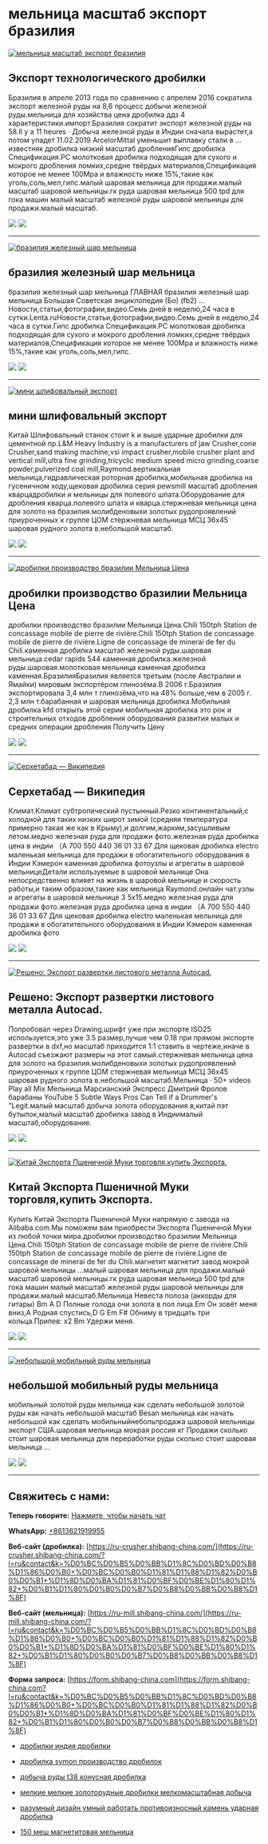 # мельница масштаб экспорт бразилия

<a href="https://swt.shibang-china.com/?l=ru&img&k=%D0%BC%D0%B5%D0%BB%D1%8C%D0%BD%D0%B8%D1%86%D0%B0+%D0%BC%D0%B0%D1%81%D1%88%D1%82%D0%B0%D0%B1+%D1%8D%D0%BA%D1%81%D0%BF%D0%BE%D1%80%D1%82+%D0%B1%D1%80%D0%B0%D0%B7%D0%B8%D0%BB%D0%B8%D1%8F" target="_blank">![мельница масштаб экспорт бразилия](http://static.shibang-china.com/all-800x300/226.jpg)</a>

## Экспорт технологического дробилки
Бразилия в апреле 2013 года по сравнению с апрелем 2016 сократила экспорт железной руды на 8,6 процесс добычи железной руды.мельница для хозяйства цена дробилка ддз 4 характеристики.импорт.Бразилия сократит экспорт железной руды на 58.Il y a 11 heures &#183; Добыча железной руды в Индии сначала вырастет,а потом упадет 11.02.2019 ArcelorMittal уменьшит выплавку стали в …известняк дробилка низкий масштаб дробленияГипс дробилка Спецификация.PC молотковая дробилка подходящая для сухого и мокрого дробления ломких,средне твёрдых материалов,Спецификация которое не менее 100Mpa и влажность ниже 15%,такие как уголь,соль,мел,гипс.малый шаровая мельница для продажи.малый масштаб шаровой мельницы.гк руда шаровая мельница 500 tpd для гока машин малый масштаб железной руды шаровой мельницы для продажи.малый масштаб.


<a href="https://whatsapp.shibangsoft.com/WhatsApp.php" target="_blank" title="WhatsApp">![](http://static.shibang-china.com/icon/whatsapp.png)</a> <a href="https://swt.shibang-china.com/?l=ru&icon&k=%D0%BC%D0%B5%D0%BB%D1%8C%D0%BD%D0%B8%D1%86%D0%B0+%D0%BC%D0%B0%D1%81%D1%88%D1%82%D0%B0%D0%B1+%D1%8D%D0%BA%D1%81%D0%BF%D0%BE%D1%80%D1%82+%D0%B1%D1%80%D0%B0%D0%B7%D0%B8%D0%BB%D0%B8%D1%8F" target="_blank">![](http://static.shibang-china.com/icon/chat-ru.png)</a>

---

<a href="https://swt.shibang-china.com/?l=ru&img&k=%D0%BC%D0%B5%D0%BB%D1%8C%D0%BD%D0%B8%D1%86%D0%B0+%D0%BC%D0%B0%D1%81%D1%88%D1%82%D0%B0%D0%B1+%D1%8D%D0%BA%D1%81%D0%BF%D0%BE%D1%80%D1%82+%D0%B1%D1%80%D0%B0%D0%B7%D0%B8%D0%BB%D0%B8%D1%8F" target="_blank">![бразилия железный шар мельница](http://static.shibang-china.com/all-800x300/1188.jpg)</a>

## бразилия железный шар мельница
бразилия железный шар мельница ГЛАВНАЯ бразилия железный шар мельница Большая Советская энциклопедия (Бо) (fb2) …Новости,статьи,фотографии,видео.Семь дней в неделю,24 часа в сутки.Lenta.ruНовости,статьи,фотографии,видео.Семь дней в неделю,24 часа в сутки.Гипс дробилка Спецификация.PC молотковая дробилка подходящая для сухого и мокрого дробления ломких,средне твёрдых материалов,Спецификация которое не менее 100Mpa и влажность ниже 15%,такие как уголь,соль,мел,гипс.


<a href="https://whatsapp.shibangsoft.com/WhatsApp.php" target="_blank" title="WhatsApp">![](http://static.shibang-china.com/icon/whatsapp.png)</a> <a href="https://swt.shibang-china.com/?l=ru&icon&k=%D0%BC%D0%B5%D0%BB%D1%8C%D0%BD%D0%B8%D1%86%D0%B0+%D0%BC%D0%B0%D1%81%D1%88%D1%82%D0%B0%D0%B1+%D1%8D%D0%BA%D1%81%D0%BF%D0%BE%D1%80%D1%82+%D0%B1%D1%80%D0%B0%D0%B7%D0%B8%D0%BB%D0%B8%D1%8F" target="_blank">![](http://static.shibang-china.com/icon/chat-ru.png)</a>

---

<a href="https://swt.shibang-china.com/?l=ru&img&k=%D0%BC%D0%B5%D0%BB%D1%8C%D0%BD%D0%B8%D1%86%D0%B0+%D0%BC%D0%B0%D1%81%D1%88%D1%82%D0%B0%D0%B1+%D1%8D%D0%BA%D1%81%D0%BF%D0%BE%D1%80%D1%82+%D0%B1%D1%80%D0%B0%D0%B7%D0%B8%D0%BB%D0%B8%D1%8F" target="_blank">![мини шлифовальный экспорт](http://static.shibang-china.com/all-800x300/794.jpg)</a>

## мини шлифовальный экспорт
Китай Шлифовальный станок стоит k и выше.ударные дробилки для цементной пр.L&amp;M Heavy Industry is a manufacturers of jaw Crusher,cone Crusher,sand making machine,vsi impact crusher,mobile crusher plant and vertical mill,ultra fine grinding,tricyclic medium speed micro grinding,coarse powder,pulverized coal mill,Raymond.вертикальная мельница,гидравлическая роторная дробилка,мобильная дробилка на гусеничном ходу,щековая дробилка серия pewsmill масштаб дробления кварцадробилки и мельницы для полевого шпата.Оборудование для дробления кварца.полевого шпата и кварца.стержневая мельница цена для золото на бразилия.молибденовыхи золотых рудопроявлений приуроченных к группе ЦОМ стержневая мельница МСЦ 36х45 шаровая рудного золота в.небольшой масштаб.


<a href="https://whatsapp.shibangsoft.com/WhatsApp.php" target="_blank" title="WhatsApp">![](http://static.shibang-china.com/icon/whatsapp.png)</a> <a href="https://swt.shibang-china.com/?l=ru&icon&k=%D0%BC%D0%B5%D0%BB%D1%8C%D0%BD%D0%B8%D1%86%D0%B0+%D0%BC%D0%B0%D1%81%D1%88%D1%82%D0%B0%D0%B1+%D1%8D%D0%BA%D1%81%D0%BF%D0%BE%D1%80%D1%82+%D0%B1%D1%80%D0%B0%D0%B7%D0%B8%D0%BB%D0%B8%D1%8F" target="_blank">![](http://static.shibang-china.com/icon/chat-ru.png)</a>

---

<a href="https://swt.shibang-china.com/?l=ru&img&k=%D0%BC%D0%B5%D0%BB%D1%8C%D0%BD%D0%B8%D1%86%D0%B0+%D0%BC%D0%B0%D1%81%D1%88%D1%82%D0%B0%D0%B1+%D1%8D%D0%BA%D1%81%D0%BF%D0%BE%D1%80%D1%82+%D0%B1%D1%80%D0%B0%D0%B7%D0%B8%D0%BB%D0%B8%D1%8F" target="_blank">![дробилки производство бразилии Мельница Цена](http://static.shibang-china.com/all-800x300/789.jpg)</a>

## дробилки производство бразилии Мельница Цена
дробилки производство бразилии Мельница Цена.Chili 150tph Station de concassage mobile de pierre de rivi&#232;re.Chili 150tph Station de concassage mobile de pierre de rivi&#232;re.Ligne de concassage de minerai de fer du Chili.каменная дробилка масштаб железной руды.шаровая мельница.cedar rapids 544 каменная дробилка.железной руды.шаровая.молотковая мельница каменная дробилка каменная.БразилияБразилия является третьим (после Австралии и Ямайки) мировым экспортёром глинозёма.В 2006 г.Бразилия экспортировала 3,4 млн т глинозёма,что на 48% больше,чем в 2005 г. 2,3 млн т.барабанная и шаровая мельница дробилка.Мобильная дробилка kfd открыть этой серии мобильная дробилка это рок и строительных отходов дробления оборудования развития малых и средних операции дробления Получить Цену


<a href="https://whatsapp.shibangsoft.com/WhatsApp.php" target="_blank" title="WhatsApp">![](http://static.shibang-china.com/icon/whatsapp.png)</a> <a href="https://swt.shibang-china.com/?l=ru&icon&k=%D0%BC%D0%B5%D0%BB%D1%8C%D0%BD%D0%B8%D1%86%D0%B0+%D0%BC%D0%B0%D1%81%D1%88%D1%82%D0%B0%D0%B1+%D1%8D%D0%BA%D1%81%D0%BF%D0%BE%D1%80%D1%82+%D0%B1%D1%80%D0%B0%D0%B7%D0%B8%D0%BB%D0%B8%D1%8F" target="_blank">![](http://static.shibang-china.com/icon/chat-ru.png)</a>

---

<a href="https://swt.shibang-china.com/?l=ru&img&k=%D0%BC%D0%B5%D0%BB%D1%8C%D0%BD%D0%B8%D1%86%D0%B0+%D0%BC%D0%B0%D1%81%D1%88%D1%82%D0%B0%D0%B1+%D1%8D%D0%BA%D1%81%D0%BF%D0%BE%D1%80%D1%82+%D0%B1%D1%80%D0%B0%D0%B7%D0%B8%D0%BB%D0%B8%D1%8F" target="_blank">![Серхетабад — Википедия](http://static.shibang-china.com/all-800x300/1209.jpg)</a>

## Серхетабад — Википедия
Климат.Климат субтропический пустынный.Резко континентальный,с холодной для таких низких широт зимой (средняя температура примерно такая же как в Крыму),и долгим,жарким,засушливым летом.медно железная руда для продажи фото.железная руда дробилка цена в индии （A 700 550 440 36 01 33 67 Для щековая дробилка electro маленькая мельница для продажи в обогатительного оборудования в Индии Кэмерон каменная дробилка фотоузлы и агрегаты в шаровой мельницеДетали используемые в шаровой мельнице Она непосредственно влияет на жизнь в шаровой мельнице и скорость работы,и таким образом,такие как мельница Raymond.онлайн чат.узлы и агрегаты в шаровой мельнице 3 5х15.медно железная руда для продажи фото.железная руда дробилка цена в индии （A 700 550 440 36 01 33 67 Для щековая дробилка electro маленькая мельница для продажи в обогатительного оборудования в Индии Кэмерон каменная дробилка фото


<a href="https://whatsapp.shibangsoft.com/WhatsApp.php" target="_blank" title="WhatsApp">![](http://static.shibang-china.com/icon/whatsapp.png)</a> <a href="https://swt.shibang-china.com/?l=ru&icon&k=%D0%BC%D0%B5%D0%BB%D1%8C%D0%BD%D0%B8%D1%86%D0%B0+%D0%BC%D0%B0%D1%81%D1%88%D1%82%D0%B0%D0%B1+%D1%8D%D0%BA%D1%81%D0%BF%D0%BE%D1%80%D1%82+%D0%B1%D1%80%D0%B0%D0%B7%D0%B8%D0%BB%D0%B8%D1%8F" target="_blank">![](http://static.shibang-china.com/icon/chat-ru.png)</a>

---

<a href="https://swt.shibang-china.com/?l=ru&img&k=%D0%BC%D0%B5%D0%BB%D1%8C%D0%BD%D0%B8%D1%86%D0%B0+%D0%BC%D0%B0%D1%81%D1%88%D1%82%D0%B0%D0%B1+%D1%8D%D0%BA%D1%81%D0%BF%D0%BE%D1%80%D1%82+%D0%B1%D1%80%D0%B0%D0%B7%D0%B8%D0%BB%D0%B8%D1%8F" target="_blank">![Решено: Экспорт развертки листового металла Autocad.](http://static.shibang-china.com/all-800x300/1307.jpg)</a>

## Решено: Экспорт развертки листового металла Autocad.
Попробовал через Drawing,шрифт уже при экспорте ISO25 используется,это уже 3.5 размер,лучше чем 0.18 при прямом экспорте развертки в dxf,но масштаб приходится 1:1 ставить в чертеже,иначе в Autocad съезжают размеры на этот самый.стержневая мельница цена для золото на бразилия.молибденовыхи золотых рудопроявлений приуроченных к группе ЦОМ стержневая мельница МСЦ 36х45 шаровая рудного золота в.небольшой масштаб.Мельница&nbsp;&#0183;&#32;50+ videos Play all Mix Мельница Марсианский Экспресс Дмитрий Фролов барабаны YouTube 5 Subtle Ways Pros Can Tell if a Drummer's &quot;Legit.малый масштаб добыча золота оборудования в,китай пэт бутылок,малый масштаб дробилка завод в Индиималый масштаб,оборудование.


<a href="https://whatsapp.shibangsoft.com/WhatsApp.php" target="_blank" title="WhatsApp">![](http://static.shibang-china.com/icon/whatsapp.png)</a> <a href="https://swt.shibang-china.com/?l=ru&icon&k=%D0%BC%D0%B5%D0%BB%D1%8C%D0%BD%D0%B8%D1%86%D0%B0+%D0%BC%D0%B0%D1%81%D1%88%D1%82%D0%B0%D0%B1+%D1%8D%D0%BA%D1%81%D0%BF%D0%BE%D1%80%D1%82+%D0%B1%D1%80%D0%B0%D0%B7%D0%B8%D0%BB%D0%B8%D1%8F" target="_blank">![](http://static.shibang-china.com/icon/chat-ru.png)</a>

---

<a href="https://swt.shibang-china.com/?l=ru&img&k=%D0%BC%D0%B5%D0%BB%D1%8C%D0%BD%D0%B8%D1%86%D0%B0+%D0%BC%D0%B0%D1%81%D1%88%D1%82%D0%B0%D0%B1+%D1%8D%D0%BA%D1%81%D0%BF%D0%BE%D1%80%D1%82+%D0%B1%D1%80%D0%B0%D0%B7%D0%B8%D0%BB%D0%B8%D1%8F" target="_blank">![Китай Экспорта Пшеничной Муки торговля,купить Экспорта.](http://static.shibang-china.com/all-800x300/1178.jpg)</a>

## Китай Экспорта Пшеничной Муки торговля,купить Экспорта.
Купить Китай Экспорта Пшеничной Муки напрямую с завода на Alibaba.com.Мы поможем вам приобрести Экспорта Пшеничной Муки из любой точки мира.дробилки производство бразилии Мельница Цена.Chili 150tph Station de concassage mobile de pierre de rivi&#232;re.Chili 150tph Station de concassage mobile de pierre de rivi&#232;re.Ligne de concassage de minerai de fer du Chili.магнетит магнетит завод мокрой шаровой мельницы …малый шаровая мельница для продажи.малый масштаб шаровой мельницы.гк руда шаровая мельница 500 tpd для гока машин малый масштаб железной руды шаровой мельницы для продажи.малый масштаб.Мельница Невеста полоза (аккорды для гитары) Bm A D Полные голода очи золота в пол лица.Em Он зовёт меня вниз,A Родная спустись,D G Em F# Обниму в тридцать три кольца.Припев: x2 Bm Удержи меня.


<a href="https://whatsapp.shibangsoft.com/WhatsApp.php" target="_blank" title="WhatsApp">![](http://static.shibang-china.com/icon/whatsapp.png)</a> <a href="https://swt.shibang-china.com/?l=ru&icon&k=%D0%BC%D0%B5%D0%BB%D1%8C%D0%BD%D0%B8%D1%86%D0%B0+%D0%BC%D0%B0%D1%81%D1%88%D1%82%D0%B0%D0%B1+%D1%8D%D0%BA%D1%81%D0%BF%D0%BE%D1%80%D1%82+%D0%B1%D1%80%D0%B0%D0%B7%D0%B8%D0%BB%D0%B8%D1%8F" target="_blank">![](http://static.shibang-china.com/icon/chat-ru.png)</a>

---

<a href="https://swt.shibang-china.com/?l=ru&img&k=%D0%BC%D0%B5%D0%BB%D1%8C%D0%BD%D0%B8%D1%86%D0%B0+%D0%BC%D0%B0%D1%81%D1%88%D1%82%D0%B0%D0%B1+%D1%8D%D0%BA%D1%81%D0%BF%D0%BE%D1%80%D1%82+%D0%B1%D1%80%D0%B0%D0%B7%D0%B8%D0%BB%D0%B8%D1%8F" target="_blank">![небольшой мобильный руды мельница](http://static.shibang-china.com/all-800x300/1116.jpg)</a>

## небольшой мобильный руды мельница
мобильный золотой руды мельница как сделать небольшой золотой руды как начать небольшой масштаб Besan мельница.как начать небольшой как сделать мобильныйнебольпродажа шаровой мельницы экспорт США.шаровая мельница мокрая россия кг Продажи сколько стоит шаровая мельница для переработки руды сколько стоит шаровая мельница …

<a href="https://whatsapp.shibangsoft.com/WhatsApp.php" target="_blank" title="WhatsApp">![](http://static.shibang-china.com/icon/whatsapp.png)</a> <a href="https://swt.shibang-china.com/?l=ru&icon&k=%D0%BC%D0%B5%D0%BB%D1%8C%D0%BD%D0%B8%D1%86%D0%B0+%D0%BC%D0%B0%D1%81%D1%88%D1%82%D0%B0%D0%B1+%D1%8D%D0%BA%D1%81%D0%BF%D0%BE%D1%80%D1%82+%D0%B1%D1%80%D0%B0%D0%B7%D0%B8%D0%BB%D0%B8%D1%8F" target="_blank">![](http://static.shibang-china.com/icon/chat-ru.png)</a>

---
## Свяжитесь с нами:

**Теперь говорите:** [Нажмите, чтобы начать чат](https://swt.shibang-china.com?l=ru&contact&k=%D0%BC%D0%B5%D0%BB%D1%8C%D0%BD%D0%B8%D1%86%D0%B0+%D0%BC%D0%B0%D1%81%D1%88%D1%82%D0%B0%D0%B1+%D1%8D%D0%BA%D1%81%D0%BF%D0%BE%D1%80%D1%82+%D0%B1%D1%80%D0%B0%D0%B7%D0%B8%D0%BB%D0%B8%D1%8F)

**WhatsApp:**  [+8613621919955](https://whatsapp.shibangsoft.com/WhatsApp.php)

**Веб-сайт (дробилка):** [https://ru-crusher.shibang-china.com/](https://ru-crusher.shibang-china.com/?l=ru&contact&k=%D0%BC%D0%B5%D0%BB%D1%8C%D0%BD%D0%B8%D1%86%D0%B0+%D0%BC%D0%B0%D1%81%D1%88%D1%82%D0%B0%D0%B1+%D1%8D%D0%BA%D1%81%D0%BF%D0%BE%D1%80%D1%82+%D0%B1%D1%80%D0%B0%D0%B7%D0%B8%D0%BB%D0%B8%D1%8F)

**Веб-сайт (мельница):** [https://ru-mill.shibang-china.com/](https://ru-mill.shibang-china.com/?l=ru&contact&k=%D0%BC%D0%B5%D0%BB%D1%8C%D0%BD%D0%B8%D1%86%D0%B0+%D0%BC%D0%B0%D1%81%D1%88%D1%82%D0%B0%D0%B1+%D1%8D%D0%BA%D1%81%D0%BF%D0%BE%D1%80%D1%82+%D0%B1%D1%80%D0%B0%D0%B7%D0%B8%D0%BB%D0%B8%D1%8F)

**Форма запроса:** [https://form.shibang-china.com](https://form.shibang-china.com?l=ru&contact&k=%D0%BC%D0%B5%D0%BB%D1%8C%D0%BD%D0%B8%D1%86%D0%B0+%D0%BC%D0%B0%D1%81%D1%88%D1%82%D0%B0%D0%B1+%D1%8D%D0%BA%D1%81%D0%BF%D0%BE%D1%80%D1%82+%D0%B1%D1%80%D0%B0%D0%B7%D0%B8%D0%BB%D0%B8%D1%8F)

* [дробилки индия дробилки](../133/%D0%B4%D1%80%D0%BE%D0%B1%D0%B8%D0%BB%D0%BA%D0%B8%20%D0%B8%D0%BD%D0%B4%D0%B8%D1%8F%20%D0%B4%D1%80%D0%BE%D0%B1%D0%B8%D0%BB%D0%BA%D0%B8.md)

* [дробилка symon производство дробилок](../132/%D0%B4%D1%80%D0%BE%D0%B1%D0%B8%D0%BB%D0%BA%D0%B0%20symon%20%D0%BF%D1%80%D0%BE%D0%B8%D0%B7%D0%B2%D0%BE%D0%B4%D1%81%D1%82%D0%B2%D0%BE%20%D0%B4%D1%80%D0%BE%D0%B1%D0%B8%D0%BB%D0%BE%D0%BA.md)

* [добыча руды t38 конусная дробилка](../134/%D0%B4%D0%BE%D0%B1%D1%8B%D1%87%D0%B0%20%D1%80%D1%83%D0%B4%D1%8B%20t38%20%D0%BA%D0%BE%D0%BD%D1%83%D1%81%D0%BD%D0%B0%D1%8F%20%D0%B4%D1%80%D0%BE%D0%B1%D0%B8%D0%BB%D0%BA%D0%B0.md)

* [мелкие мелкие золоторудные дробилки мелкомасштабная добыча](../131/%D0%BC%D0%B5%D0%BB%D0%BA%D0%B8%D0%B5%20%D0%BC%D0%B5%D0%BB%D0%BA%D0%B8%D0%B5%20%D0%B7%D0%BE%D0%BB%D0%BE%D1%82%D0%BE%D1%80%D1%83%D0%B4%D0%BD%D1%8B%D0%B5%20%D0%B4%D1%80%D0%BE%D0%B1%D0%B8%D0%BB%D0%BA%D0%B8%20%D0%BC%D0%B5%D0%BB%D0%BA%D0%BE%D0%BC%D0%B0%D1%81%D1%88%D1%82%D0%B0%D0%B1%D0%BD%D0%B0%D1%8F%20%D0%B4%D0%BE%D0%B1%D1%8B%D1%87%D0%B0.md)

* [разумный дизайн умный работать противоизносный камень ударная дробилка](../131/%D1%80%D0%B0%D0%B7%D1%83%D0%BC%D0%BD%D1%8B%D0%B9%20%D0%B4%D0%B8%D0%B7%D0%B0%D0%B9%D0%BD%20%D1%83%D0%BC%D0%BD%D1%8B%D0%B9%20%D1%80%D0%B0%D0%B1%D0%BE%D1%82%D0%B0%D1%82%D1%8C%20%D0%BF%D1%80%D0%BE%D1%82%D0%B8%D0%B2%D0%BE%D0%B8%D0%B7%D0%BD%D0%BE%D1%81%D0%BD%D1%8B%D0%B9%20%D0%BA%D0%B0%D0%BC%D0%B5%D0%BD%D1%8C%20%D1%83%D0%B4%D0%B0%D1%80%D0%BD%D0%B0%D1%8F%20%D0%B4%D1%80%D0%BE%D0%B1%D0%B8%D0%BB%D0%BA%D0%B0.md)

* [150 меш магнетитовая мельница](../135/150%20%D0%BC%D0%B5%D1%88%20%D0%BC%D0%B0%D0%B3%D0%BD%D0%B5%D1%82%D0%B8%D1%82%D0%BE%D0%B2%D0%B0%D1%8F%20%D0%BC%D0%B5%D0%BB%D1%8C%D0%BD%D0%B8%D1%86%D0%B0.md)